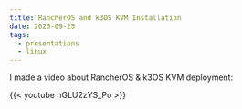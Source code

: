 ```yaml
---
title: RancherOS and k3OS KVM Installation
date: 2020-09-25
tags:
  - presentations
  - linux
---
```


I made a video about RancherOS & k3OS KVM deployment:

<!--more-->

{{< youtube nGLU2zYS_Po >}}
